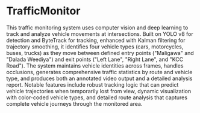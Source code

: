 ﻿# TrafficMonitor

This traffic monitoring system uses computer vision and deep learning to track and analyze vehicle movements at intersections. Built on YOLO v8 for detection and ByteTrack for tracking, enhanced with Kalman filtering for trajectory smoothing, it identifies four vehicle types (cars, motorcycles, buses, trucks) as they move between defined entry points ("Maligawa" and "Dalada Weediya") and exit points ("Left Lane", "Right Lane", and "KCC Road"). The system maintains vehicle identities across frames, handles occlusions, generates comprehensive traffic statistics by route and vehicle type, and produces both an annotated video output and a detailed analysis report. Notable features include robust tracking logic that can predict vehicle trajectories when temporarily lost from view, dynamic visualization with color-coded vehicle types, and detailed route analysis that captures complete vehicle journeys through the monitored area.
